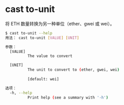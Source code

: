 # cast to-unit

将 ETH 数量转换为另一种单位（ether、gwei 或 wei）。

```bash
$ cast to-unit --help
用法： cast to-unit [VALUE] [UNIT]

参数：
  [VALUE]
          The value to convert

  [UNIT]
          The unit to convert to (ether, gwei, wei)
          
          [default: wei]

选项：
  -h, --help
          Print help (see a summary with '-h')
```